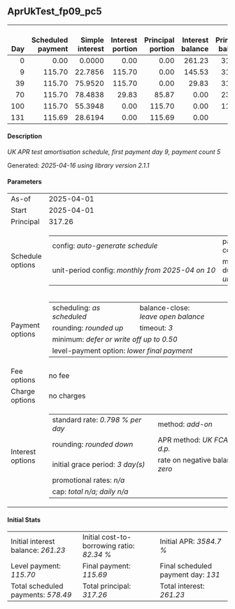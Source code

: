 <h2>AprUkTest_fp09_pc5</h2>
<table>
    <thead style="vertical-align: bottom;">
        <th style="text-align: right;">Day</th>
        <th style="text-align: right;">Scheduled payment</th>
        <th style="text-align: right;">Simple interest</th>
        <th style="text-align: right;">Interest portion</th>
        <th style="text-align: right;">Principal portion</th>
        <th style="text-align: right;">Interest balance</th>
        <th style="text-align: right;">Principal balance</th>
        <th style="text-align: right;">Total simple interest</th>
        <th style="text-align: right;">Total interest</th>
        <th style="text-align: right;">Total principal</th>
    </thead>
    <tr style="text-align: right;">
        <td class="ci00">0</td>
        <td class="ci01" style="white-space: nowrap;">0.00</td>
        <td class="ci02">0.0000</td>
        <td class="ci03">0.00</td>
        <td class="ci04">0.00</td>
        <td class="ci05">261.23</td>
        <td class="ci06">317.26</td>
        <td class="ci07">0.0000</td>
        <td class="ci08">0.00</td>
        <td class="ci09">0.00</td>
    </tr>
    <tr style="text-align: right;">
        <td class="ci00">9</td>
        <td class="ci01" style="white-space: nowrap;">115.70</td>
        <td class="ci02">22.7856</td>
        <td class="ci03">115.70</td>
        <td class="ci04">0.00</td>
        <td class="ci05">145.53</td>
        <td class="ci06">317.26</td>
        <td class="ci07">22.7856</td>
        <td class="ci08">115.70</td>
        <td class="ci09">0.00</td>
    </tr>
    <tr style="text-align: right;">
        <td class="ci00">39</td>
        <td class="ci01" style="white-space: nowrap;">115.70</td>
        <td class="ci02">75.9520</td>
        <td class="ci03">115.70</td>
        <td class="ci04">0.00</td>
        <td class="ci05">29.83</td>
        <td class="ci06">317.26</td>
        <td class="ci07">98.7377</td>
        <td class="ci08">231.40</td>
        <td class="ci09">0.00</td>
    </tr>
    <tr style="text-align: right;">
        <td class="ci00">70</td>
        <td class="ci01" style="white-space: nowrap;">115.70</td>
        <td class="ci02">78.4838</td>
        <td class="ci03">29.83</td>
        <td class="ci04">85.87</td>
        <td class="ci05">0.00</td>
        <td class="ci06">231.39</td>
        <td class="ci07">177.2214</td>
        <td class="ci08">261.23</td>
        <td class="ci09">85.87</td>
    </tr>
    <tr style="text-align: right;">
        <td class="ci00">100</td>
        <td class="ci01" style="white-space: nowrap;">115.70</td>
        <td class="ci02">55.3948</td>
        <td class="ci03">0.00</td>
        <td class="ci04">115.70</td>
        <td class="ci05">0.00</td>
        <td class="ci06">115.69</td>
        <td class="ci07">232.6162</td>
        <td class="ci08">261.23</td>
        <td class="ci09">201.57</td>
    </tr>
    <tr style="text-align: right;">
        <td class="ci00">131</td>
        <td class="ci01" style="white-space: nowrap;">115.69</td>
        <td class="ci02">28.6194</td>
        <td class="ci03">0.00</td>
        <td class="ci04">115.69</td>
        <td class="ci05">0.00</td>
        <td class="ci06">0.00</td>
        <td class="ci07">261.2356</td>
        <td class="ci08">261.23</td>
        <td class="ci09">317.26</td>
    </tr>
</table>
<h4>Description</h4>
<p><i>UK APR test amortisation schedule, first payment day 9, payment count 5</i></p>
<p>Generated: <i>2025-04-16 using library version 2.1.1</i></p>
<h4>Parameters</h4>
<table>
    <tr>
        <td>As-of</td>
        <td>2025-04-01</td>
    </tr>
    <tr>
        <td>Start</td>
        <td>2025-04-01</td>
    </tr>
    <tr>
        <td>Principal</td>
        <td>317.26</td>
    </tr>
    <tr>
        <td>Schedule options</td>
        <td>
            <table>
                <tr>
                    <td>config: <i>auto-generate schedule</i></td>
                    <td>payment count: <i>5</i></td>
                </tr>
                <tr>
                    <td style="white-space: nowrap;">unit-period config: <i>monthly from 2025-04 on 10</i></td>
                    <td>max duration: <i>unlimited</i></td>
                </tr>
            </table>
        </td>
    </tr>
    <tr>
        <td>Payment options</td>
        <td>
            <table>
                <tr>
                    <td>scheduling: <i>as scheduled</i></td>
                    <td>balance-close: <i>leave&nbsp;open&nbsp;balance</i></td>
                </tr>
                <tr>
                    <td>rounding: <i>rounded up</i></td>
                    <td>timeout: <i>3</i></td>
                </tr>
                <tr>
                    <td colspan='2'>minimum: <i>defer&nbsp;or&nbsp;write&nbsp;off&nbsp;up&nbsp;to&nbsp;0.50</i></td>
                </tr>
                <tr>
                    <td colspan='2'>level-payment option: <i>lower&nbsp;final&nbsp;payment</i></td>
                </tr>
            </table>
        </td>
    </tr>
    <tr>
        <td>Fee options</td>
        <td>no fee
        </td>
    </tr>
    <tr>
        <td>Charge options</td>
        <td>no charges
        </td>
    </tr>
    <tr>
        <td>Interest options</td>
        <td>
            <table>
                <tr>
                    <td>standard rate: <i>0.798 % per day</i></td>
                    <td>method: <i>add-on</i></td>
                </tr>
                <tr>
                    <td>rounding: <i>rounded down</i></td>
                    <td>APR method: <i>UK FCA to 1 d.p.</i></td>
                </tr>
                <tr>
                    <td>initial grace period: <i>3 day(s)</i></td>
                    <td>rate on negative balance: <i>zero</i></td>
                </tr>
                <tr>
                    <td colspan="2">promotional rates: <i><i>n/a</i></i></td>
                </tr>
                <tr>
                    <td colspan="2">cap: <i>total <i>n/a</i>; daily <i>n/a</i></td>
                </tr>
            </table>
        </td>
    </tr>
</table>
<h4>Initial Stats</h4>
<table>
    <tr>
        <td>Initial interest balance: <i>261.23</i></td>
        <td>Initial cost-to-borrowing ratio: <i>82.34 %</i></td>
        <td>Initial APR: <i>3584.7 %</i></td>
    </tr>
    <tr>
        <td>Level payment: <i>115.70</i></td>
        <td>Final payment: <i>115.69</i></td>
        <td>Final scheduled payment day: <i>131</i></td>
    </tr>
    <tr>
        <td>Total scheduled payments: <i>578.49</i></td>
        <td>Total principal: <i>317.26</i></td>
        <td>Total interest: <i>261.23</i></td>
    </tr>
</table>
